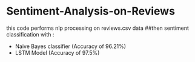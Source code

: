 # Sentiment-Analysis-on-Reviews
this code performs nlp processing on reviews.csv data
##then sentiment classification with :
- Naive Bayes classifier (Accuracy of 96.21%)
- LSTM Model (Accuracy of 97.5%)
